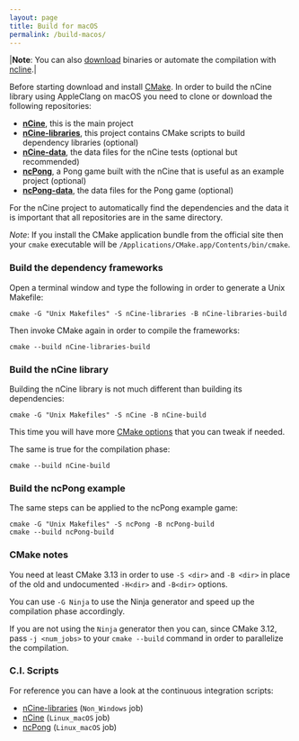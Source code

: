 ```yaml
---
layout: page
title: Build for macOS
permalink: /build-macos/
---
```


|**Note**: You can also [download](/download) binaries or automate the compilation with [ncline](https://github.com/nCine/ncline).|

Before starting download and install [CMake](https://cmake.org/download/).
In order to build the nCine library using AppleClang on macOS you need to clone or download the following repositories:

- **[nCine](https://github.com/nCine/nCine)**, this is the main project
- **[nCine-libraries](https://github.com/nCine/nCine-libraries)**, this project contains CMake scripts to build dependency libraries (optional)
- **[nCine-data](https://github.com/nCine/nCine-data)**, the data files for the nCine tests (optional but recommended)
- **[ncPong](https://github.com/nCine/ncPong)**, a Pong game built with the nCine that is useful as an example project (optional)
- **[ncPong-data](https://github.com/nCine/ncPong-data)**, the data files for the Pong game (optional)

For the nCine project to automatically find the dependencies and the data it is important that all repositories are in the same directory.

*Note*: If you install the CMake application bundle from the official site then your `cmake` executable will be `/Applications/CMake.app/Contents/bin/cmake`.

### Build the dependency frameworks
Open a terminal window and type the following in order to generate a Unix Makefile:

    cmake -G "Unix Makefiles" -S nCine-libraries -B nCine-libraries-build

Then invoke CMake again in order to compile the frameworks:

    cmake --build nCine-libraries-build

### Build the nCine library
Building the nCine library is not much different than building its dependencies:

    cmake -G "Unix Makefiles" -S nCine -B nCine-build

This time you will have more [CMake options](/cmake-options) that you can tweak if needed.

The same is true for the compilation phase:

    cmake --build nCine-build

### Build the ncPong example
The same steps can be applied to the ncPong example game:

    cmake -G "Unix Makefiles" -S ncPong -B ncPong-build
    cmake --build ncPong-build

### CMake notes
You need at least CMake 3.13 in order to use `-S <dir>` and `-B <dir>` in place of the old and undocumented `-H<dir>` and `-B<dir>` options.

You can use `-G Ninja` to use the Ninja generator and speed up the compilation phase accordingly.

If you are not using the `Ninja` generator then you can, since CMake 3.12, pass `-j <num_jobs>` to your `cmake --build` command in order to parallelize the compilation.

### C.I. Scripts

For reference you can have a look at the continuous integration scripts:
- [nCine-libraries](https://github.com/nCine/nCine-libraries/blob/master/azure-pipelines.yml) (`Non_Windows` job)
- [nCine](https://github.com/nCine/nCine/blob/master/azure-pipelines.yml) (`Linux_macOS` job)
- [ncPong](https://github.com/nCine/ncPong/blob/master/azure-pipelines.yml) (`Linux_macOS` job)

